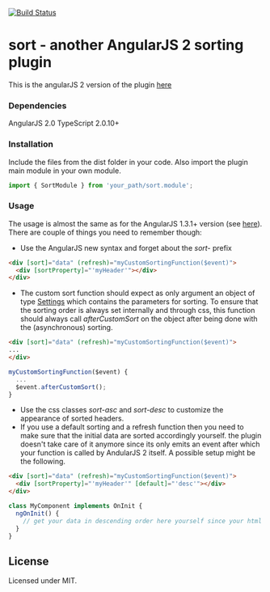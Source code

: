 [![Build Status](https://travis-ci.org/mkftrivadis/sort-2.svg?branch=master)](https://travis-ci.org/mkftrivadis/sort-2)
# sort - **another AngularJS 2 sorting plugin**

This is the angularJS 2 version of the plugin [here](https://github.com/mkftrivadis/sort/blob/master/README.md)

### Dependencies
AngularJS 2.0
TypeScript 2.0.10+

### Installation
Include the files from the dist folder in your code. Also import the plugin main module in your own module.

```javascript
import { SortModule } from 'your_path/sort.module';
```

### Usage
The usage is almost the same as for the AngularJS 1.3.1+ version (see [here](https://github.com/mkftrivadis/sort#usage)). There are couple of things you need to remember though:

- Use the AngularJS new syntax and forget about the *sort-* prefix
```html
<div [sort]="data" (refresh)="myCustomSortingFunction($event)">
  <div [sortProperty]="'myHeader'"></div>
</div>
```
- The custom sort function should expect as only argument an object of type [Settings](https://github.com/mkftrivadis/sort-2/blob/master/app/settings.ts) which contains the parameters for sorting. To ensure that the sorting order is always set internally and through css, this function should always call *afterCustomSort* on the object after being done with the (asynchronous) sorting.
```html
<div [sort]="data" (refresh)="myCustomSortingFunction($event)">
...
</div>
```

```javascript
myCustomSortingFunction($event) {
  ...
  $event.afterCustomSort();
}
```
- Use the css classes *sort-asc* and *sort-desc* to customize the appearance of sorted headers.
- If you use a default sorting and a refresh function then you need to make sure that the initial data are sorted accordingly yourself. the plugin doesn't take care of it anymore since its only emits an event after which your function is called by AndularJS 2 itself. A possible setup might be the following.

```html
<div [sort]="data" (refresh)="myCustomSortingFunction($event)">
  <div [sortProperty]="'myHeader'" [default]="'desc'"></div>
</div>
```

```javascript
class MyComponent implements OnInit {
  ngOnInit() {
    // get your data in descending order here yourself since your html says [default]="'desc'"
  }
}
```

## License

Licensed under MIT.
